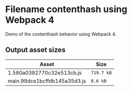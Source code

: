 # Filename contenthash using Webpack 4
 
Demo of the contenthash behavior using Webpack 4.

## Output asset sizes
<!-- asset-sizes:start -->
| Asset | Size |
| - | - |
| 1.580a0392770c32e513cb.js | `719.7 kB` |
| main.99dce1bcffdb145a35d3.js | `8.6 kB` |
<!-- asset-sizes:end -->
